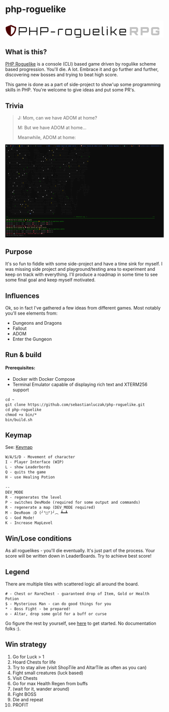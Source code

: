# php-roguelike

![Logo](https://raw.githubusercontent.com/sebastianluczak/php-roguelike/master/docs/images/logo.png)

## What is this?

[PHP Roguelike](https://github.com/sebastianluczak/php-roguelike) is a console (CLI) based game driven by rogulike scheme based progression.
You'll die. A lot. Embrace it and go further and further, discovering new bosses and trying to beat high score.

This game is done as a part of side-project to show'up some programming skills in PHP. You're welcome to give ideas and put some PR's.

## Trivia

> J: Mom, can we have ADOM at home?
> 
> M: But we have ADOM at home...
> 
> Meanwhile, ADOM at home:

![Image](https://github.com/sebastianluczak/php-roguelike/raw/master/docs/images/screenshot.png)

## Purpose

It's so fun to fiddle with some side-project and have a time sink for myself. I was missing side project and playground/testing area to experiment and keep on track with everything.
I'll produce a roadmap in some time to see some final goal and keep myself motivated.

## Influences

Ok, so in fact I've gathered a few ideas from different games. Most notably you'll see elements from:
- Dungeons and Dragons
- Fallout
- ADOM
- Enter the Gungeon

## Run & build

#### Prerequisites:
- Docker with Docker Compose
- Terminal Emulator capable of displaying rich text and XTERM256 support

```shell
cd ~
git clone https://github.com/sebastianluczak/php-roguelike.git
cd php-roguelike
chmod +x bin/*
bin/build.sh
```

## Keymap

See: [Keymap](https://github.com/sebastianluczak/php-roguelike/blob/feature/cities-dlc/src/Enum/Game/KeyboardMapEnum.php)
```shell
W/A/S/D - Movement of character
I - Player Interface (WIP)
L - show Leaderbords
Q - quits the game
H - use Healing Potion

-- 
DEV_MODE
R - regenerates the level
P - switches DevMode (required for some output and commands)
R - regenerate a map (DEV_MODE required) 
M - DevRoom :D (╯°□°)╯︵ ┻━┻ 
G - God Mode!
K - Increase MapLevel
```

## Win/Lose conditions

As all roguelikes - you'll die eventually. It's just part of the process. Your score will be written down in LeaderBoards. Try to achieve best score!

## Legend

There are multiple tiles with scattered logic all around the board.

```shell
# - Chest or RareChest - guaranteed drop of Item, Gold or Health Potion
$ - Mysterious Man - can do good things for you
* - Boss Fight - be prepared!
o - Altar, drop some gold for a buff or curse
```
Go figure the rest by yourself, see [here](https://github.com/sebastianluczak/php-roguelike/tree/feature/cities-dlc/src/Model/Tile) to get started. No documentation folks :).

## Win strategy
1. Go for Luck > 1
2. Hoard Chests for life
3. Try to stay alive (visit ShopTile and AltarTile as often as you can)
4. Fight small creatures (luck based)
5. Visit Chests
6. Go for max Health Regen from buffs
7. (wait for it, wander around)
8. Fight BOSS
9. Die and repeat
10. PROFIT
